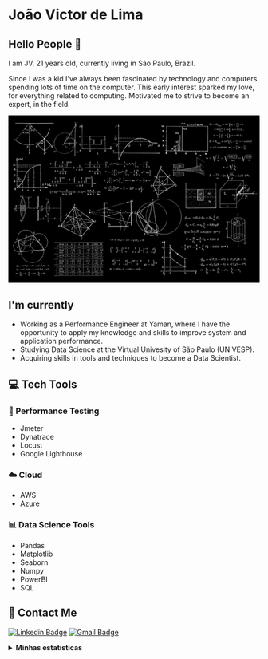 # João Victor de Lima

## Hello People 👋


I am JV, 21 years old, currently living in São Paulo, Brazil.

Since I was a kid I've always been fascinated by technology and computers spending lots of time on the computer. 
This early interest sparked my love, for everything related to computing. Motivated me to strive to become an expert, in the field.

![Foto de Dan Cristian Pădureț - Unsplash"](Math.jpg)


## I'm currently

- Working as a Performance Engineer at Yaman, where I have the opportunity to apply my knowledge and skills to improve system and application performance.
- Studying Data Science at the Virtual Univesity of São Paulo (UNIVESP).
- Acquiring skills in tools and techniques to become a Data Scientist.



## :computer: Tech Tools

### 🚀 Performance Testing
- Jmeter
- Dynatrace
- Locust
- Google Lighthouse


### ☁️ Cloud 
- AWS
- Azure

### 📊 Data Science Tools
- Pandas
- Matplotlib
- Seaborn
- Numpy
- PowerBI
- SQL






## :email:  Contact Me

[![Linkedin Badge](https://img.shields.io/badge/LinkedIn-0077B5?style=for-the-badge&logo=linkedin&logoColor=white)](https://www.linkedin.com/in/jvroot/)
[![Gmail Badge](https://img.shields.io/badge/Gmail-D14836?style=for-the-badge&logo=gmail&logoColor=white)](https://mail.google.com/mail/?view=cm&fs=1&to=joaovlima.delima@gmail.com)



<details>
  <summary> <b> Minhas estatísticas </b></summary>
  
  <br>
  

[![Anurag's github stats](https://github-readme-stats.vercel.app/api?username=jv-root)](https://github.com/anuraghazra/github-readme-stats)

</details>
